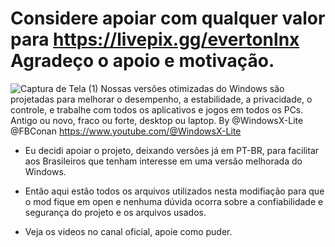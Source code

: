 # Considere apoiar com qualquer valor para https://livepix.gg/evertonlnx Agradeço o apoio e motivação.
![Captura de Tela (1)](https://github.com/Evertonlps/Windows-X-Lite-PT-BR/assets/11205881/34e0474f-b974-4d3c-90af-1df1d7d85b6e)
Nossas versões otimizadas do Windows são projetadas para melhorar o desempenho, a estabilidade, a privacidade, o controle,
e trabalhe com todos os aplicativos e jogos em todos os PCs. Antigo ou novo, fraco ou forte, desktop ou laptop. By @WindowsX-Lite @FBConan https://www.youtube.com/@WindowsX-Lite
+  Eu decidi apoiar o projeto, deixando versões já em PT-BR, para facilitar aos Brasileiros que tenham interesse em uma versão melhorada do Windows.

+ Então aqui estão todos os arquivos utilizados nesta modifiação para que o mod fique em open e nenhuma dúvida ocorra sobre a confiabilidade e segurança do projeto e os arquivos usados.
+  Veja os videos no canal oficial, apoie como puder.


